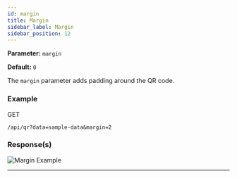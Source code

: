 ```yaml
---
id: margin
title: Margin
sidebar_label: Margin
sidebar_position: 12
---
```


**Parameter:** `margin`

**Default:** `0`

The `margin` parameter adds padding around the QR code.

### Example

GET
```http
/api/qr?data=sample-data&margin=2
```


### Response(s)
<img class="example-qr" src="/qr-phoenix-docs/img/examples/margin.png" alt="Margin Example" />
<hr />

